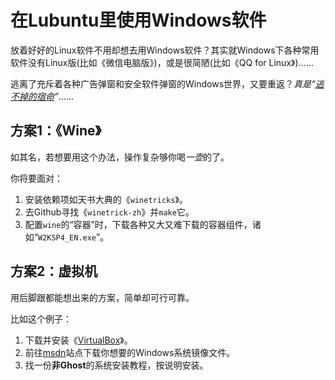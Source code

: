 # 在Lubuntu里使用Windows软件

放着好好的Linux软件不用却想去用Windows软件？其实就Windows下各种常用软件没有Linux版(比如《微信电脑版》)，或是很简陋(比如《QQ for Linux》)……

逃离了充斥着各种广告弹窗和安全软件弹窗的Windows世界，又要重返？<span title="《黑客帝国》">*真是“[逃不掉的宿命](https://www.bilibili.com/bangumi/play/ss28888)”*</span>……

## 方案1：《Wine》

如其名，若想要用这个办法，操作复杂够你喝*一壶*的了。

你将要面对：

1. 安装依赖项如天书大典的《`winetricks`》。
2. 去Github寻找《`winetrick-zh`》并`make`它。
3. 配置`wine`的“容器”时，下载各种又大又难下载的容器组件，诸如“`W2KSP4_EN.exe`”。

## 方案2：虚拟机

用后脚跟都能想出来的方案，简单却可行可靠。

比如这个例子：

1. 下载并安装《[VirtualBox](https://www.virtualbox.org)》。
2. 前往[msdn](https://msdn.itellyou.cn/)站点下载你想要的Windows系统镜像文件。
3. 找一份**非Ghost**的系统安装教程，按说明安装。
